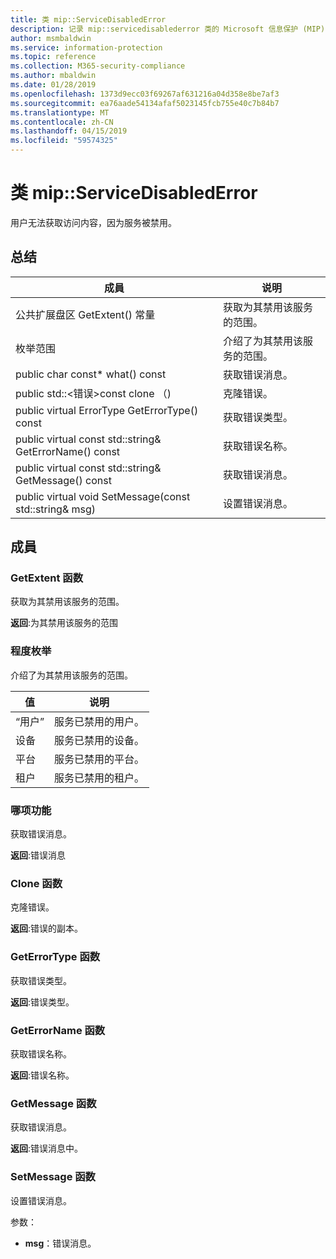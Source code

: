 ```yaml
---
title: 类 mip::ServiceDisabledError
description: 记录 mip::servicedisablederror 类的 Microsoft 信息保护 (MIP) SDK。
author: msmbaldwin
ms.service: information-protection
ms.topic: reference
ms.collection: M365-security-compliance
ms.author: mbaldwin
ms.date: 01/28/2019
ms.openlocfilehash: 1373d9ecc03f69267af631216a04d358e8be7af3
ms.sourcegitcommit: ea76aade54134afaf5023145fcb755e40c7b84b7
ms.translationtype: MT
ms.contentlocale: zh-CN
ms.lasthandoff: 04/15/2019
ms.locfileid: "59574325"
---
```

# <a name="class-mipservicedisablederror"></a>类 mip::ServiceDisabledError 
用户无法获取访问内容，因为服务被禁用。
  
## <a name="summary"></a>总结
 成員                        | 说明                                
--------------------------------|---------------------------------------------
公共扩展盘区 GetExtent() 常量  |  获取为其禁用该服务的范围。
枚举范围  |  介绍了为其禁用该服务的范围。
public char const* what() const  |  获取错误消息。
public std::\<错误\>const clone （)  |  克隆错误。
public virtual ErrorType GetErrorType() const  |  获取错误类型。
public virtual const std::string& GetErrorName() const  |  获取错误名称。
public virtual const std::string& GetMessage() const  |  获取错误消息。
public virtual void SetMessage(const std::string& msg)  |  设置错误消息。
  
## <a name="members"></a>成員
  
### <a name="getextent-function"></a>GetExtent 函数
获取为其禁用该服务的范围。

  
**返回**:为其禁用该服务的范围
  
### <a name="extent-enum"></a>程度枚举

介绍了为其禁用该服务的范围。

 值                         | 说明                                
--------------------------------|---------------------------------------------
“用户”            | 服务已禁用的用户。
设备            | 服务已禁用的设备。
平台            | 服务已禁用的平台。
租户            | 服务已禁用的租户。



### <a name="what-function"></a>哪项功能
获取错误消息。

  
**返回**:错误消息
  
### <a name="clone-function"></a>Clone 函数
克隆错误。

  
**返回**:错误的副本。
  
### <a name="geterrortype-function"></a>GetErrorType 函数
获取错误类型。

  
**返回**:错误类型。
  
### <a name="geterrorname-function"></a>GetErrorName 函数
获取错误名称。

  
**返回**:错误名称。
  
### <a name="getmessage-function"></a>GetMessage 函数
获取错误消息。

  
**返回**:错误消息中。
  
### <a name="setmessage-function"></a>SetMessage 函数
设置错误消息。

参数：  
* **msg**：错误消息。